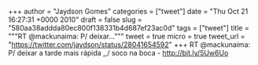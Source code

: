 
+++
author = "Jaydson Gomes"
categories = ["tweet"]
date = "Thu Oct 21 16:27:31 +0000 2010"
draft = false
slug = "580aa38addda80ec800f138331b4d687ef23ac0d"
tags = ["tweet"]
title = """RT @mackunaima: P/ deixar..."""
tweet = true
micro = true
tweet_url = "https://twitter.com/jaydson/status/28041654592"
+++
RT @mackunaima: P/ deixar a tarde mais rápida \,,/ soco na boca - http://bit.ly/5Uw6Uo
